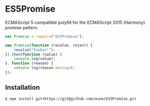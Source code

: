 ES5Promise
==========
ECMAScript 5 compatible polyfill for the ECMAScript 2015 (Harmony) promise pattern.
  
```js
var Promise = require("ES5Promise");

new Promise(function (resolve, reject) {
    resolve("foobar!");
}).then(function (value) {
    console.log(value);
}, function (reason) {
    console.log(reason.message);
});
```

## Installation

```bash
$ npm install git+https://git@github.com/avne/ES5Promise.git
```